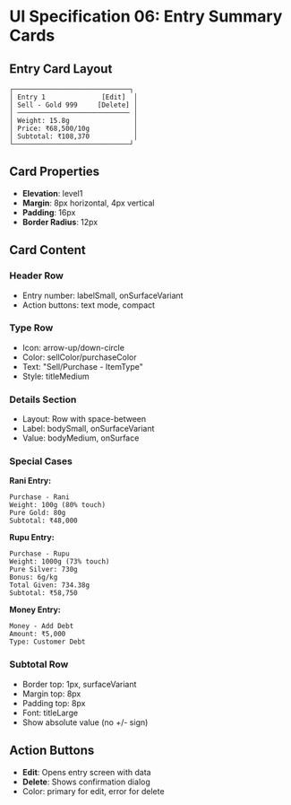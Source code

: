 # UI Specification 06: Entry Summary Cards

## Entry Card Layout
```
┌─────────────────────────────┐
│ Entry 1              [Edit]  │
│ Sell - Gold 999     [Delete] │
│ ──────────────────────────── │
│ Weight: 15.8g                │
│ Price: ₹68,500/10g           │
│ Subtotal: ₹108,370           │
└─────────────────────────────┘
```

## Card Properties
- **Elevation**: level1
- **Margin**: 8px horizontal, 4px vertical
- **Padding**: 16px
- **Border Radius**: 12px

## Card Content

### Header Row
- Entry number: labelSmall, onSurfaceVariant
- Action buttons: text mode, compact

### Type Row
- Icon: arrow-up/down-circle
- Color: sellColor/purchaseColor
- Text: "Sell/Purchase - ItemType"
- Style: titleMedium

### Details Section
- Layout: Row with space-between
- Label: bodySmall, onSurfaceVariant
- Value: bodyMedium, onSurface

### Special Cases

**Rani Entry:**
```
Purchase - Rani
Weight: 100g (80% touch)
Pure Gold: 80g
Subtotal: ₹48,000
```

**Rupu Entry:**
```
Purchase - Rupu
Weight: 1000g (73% touch)
Pure Silver: 730g
Bonus: 6g/kg
Total Given: 734.38g
Subtotal: ₹58,750
```

**Money Entry:**
```
Money - Add Debt
Amount: ₹5,000
Type: Customer Debt
```

### Subtotal Row
- Border top: 1px, surfaceVariant
- Margin top: 8px
- Padding top: 8px
- Font: titleLarge
- Show absolute value (no +/- sign)

## Action Buttons
- **Edit**: Opens entry screen with data
- **Delete**: Shows confirmation dialog
- Color: primary for edit, error for delete
